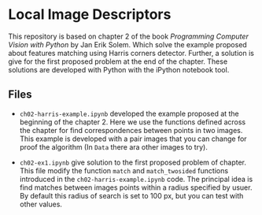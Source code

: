 # Local Image Descriptors

This repository is based on chapter 2 of the book *Programming Computer Vision with Python* by Jan Erik Solem. Which solve the example proposed about features matching using Harris corners detector. Further, a solution is give for the first proposed problem at the end of the chapter. These solutions are developed with Python with the iPython notebook tool.

## Files

* ``ch02-harris-example.ipynb`` developed the example proposed at the beginning of the chapter 2. Here we use the functions defined across the chapter for find correspondences between points in two images. This example is developed with a pair images that you can change for proof the algorithm (In ``Data`` there ara other images to try).

* ``ch02-ex1.ipynb`` give solution to the first proposed problem of chapter. This file modify the function ``match`` and ``match_twosided`` functions introduced in the ``ch02-harris-example.ipynb`` code. The principal idea is find matches between images points within a radius specified by usuer. By default this radius of search is set to 100 px, but you can test with other values.